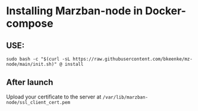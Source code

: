 # Installing Marzban-node in Docker-compose

## USE:
```
sudo bash -c "$(curl -sL https://raw.githubusercontent.com/bkeenke/mz-node/main/init.sh)" @ install
```
## After launch
Upload your certificate to the server at `/var/lib/marzban-node/ssl_client_cert.pem`
